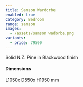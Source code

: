 ```yaml
---
title: Samson Wardorbe
enabled: true
Category: Bedroom
range: samson
images:
  - /assets/samson wadorbe.png
variants:
  - price: 79500
---
```


Solid N.Z. Pine in Blackwood finish

#### Dimensions

L1050x D550x H1950 mm
